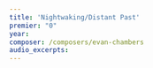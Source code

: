 ```yaml
---
title: 'Nightwaking/Distant Past'
premier: "0"
year: 
composer: /composers/evan-chambers
audio_excerpts: 
---
```

